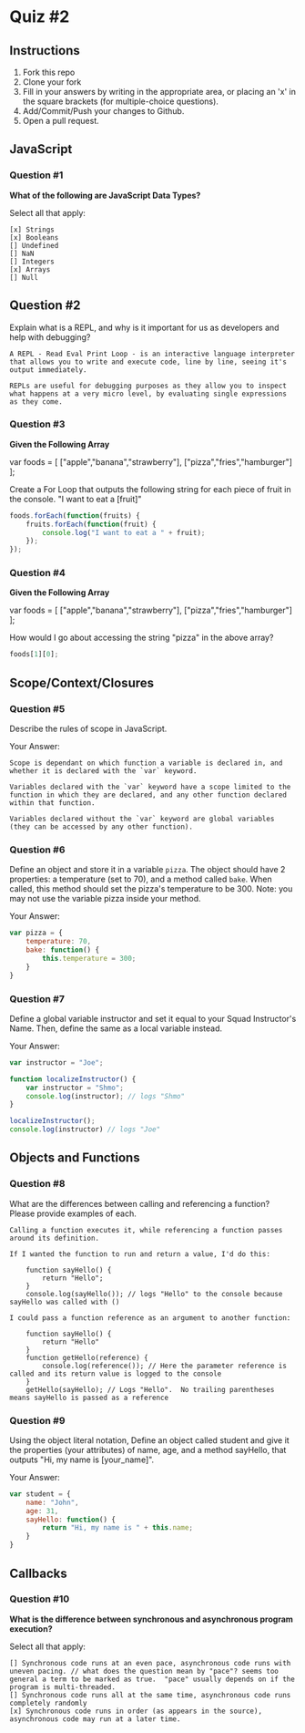 # Quiz #2

## Instructions

1. Fork this repo
2. Clone your fork
3. Fill in your answers by writing in the appropriate area, or placing an 'x' in
the square brackets (for multiple-choice questions).
4. Add/Commit/Push your changes to Github.
5. Open a pull request.

## JavaScript

### Question #1

**What of the following are JavaScript Data Types?**

Select all that apply:
```
[x] Strings
[x] Booleans
[] Undefined
[] NaN
[] Integers
[x] Arrays
[] Null
```

## Question #2

Explain what is a REPL, and why is it important for us as developers and help with debugging?

```text
A REPL - Read Eval Print Loop - is an interactive language interpreter that allows you to write and execute code, line by line, seeing it's output immediately.

REPLs are useful for debugging purposes as they allow you to inspect what happens at a very micro level, by evaluating single expressions as they come.
```
### Question #3

**Given the Following Array**

var foods = [ ["apple","banana","strawberry"], ["pizza","fries","hamburger"] ];

Create a For Loop that outputs the following string for each piece of fruit in the console. "I want to eat a [fruit]"

```js
foods.forEach(function(fruits) {
    fruits.forEach(function(fruit) {
        console.log("I want to eat a " + fruit);
    });
});
```
### Question #4

**Given the Following Array**

var foods = [ ["apple","banana","strawberry"], ["pizza","fries","hamburger"] ];

How would I go about accessing the string "pizza" in the above array?

```js
foods[1][0];
```

## Scope/Context/Closures

### Question #5

Describe the rules of scope in JavaScript.

Your Answer:
```text
Scope is dependant on which function a variable is declared in, and whether it is declared with the `var` keyword.

Variables declared with the `var` keyword have a scope limited to the function in which they are declared, and any other function declared within that function.

Variables declared without the `var` keyword are global variables (they can be accessed by any other function).
```

### Question #6

Define an object and store it in a variable `pizza`. The object should have 2
properties: a temperature (set to 70), and a method called `bake`. When called,
this method should set the pizza's temperature to be 300. Note: you may not use
the variable pizza inside your method.

Your Answer:
```js
var pizza = {
    temperature: 70,
    bake: function() {
        this.temperature = 300;
    }
}
```

### Question #7

Define a global variable instructor and set it equal to your Squad Instructor's Name. Then, define the same as a local variable instead.

Your Answer:
```js
var instructor = "Joe";

function localizeInstructor() {
    var instructor = "Shmo";
    console.log(instructor); // logs "Shmo"
}

localizeInstructor();
console.log(instructor) // logs "Joe"
```

## Objects and Functions

### Question #8

What are the differences between calling and referencing a function? Please provide examples of each.

```text
Calling a function executes it, while referencing a function passes around its definition.

If I wanted the function to run and return a value, I'd do this:

    function sayHello() {
        return "Hello";
    }
    console.log(sayHello()); // logs "Hello" to the console because sayHello was called with ()

I could pass a function reference as an argument to another function:

    function sayHello() {
        return "Hello"
    }
    function getHello(reference) {
        console.log(reference()); // Here the parameter reference is called and its return value is logged to the console
    }
    getHello(sayHello); // Logs "Hello".  No trailing parentheses means sayHello is passed as a reference
```
### Question #9

Using the object literal notation, Define an object called student and give it the properties (your attributes) of name, age, and a method sayHello, that outputs "Hi, my name is [your_name]".

Your Answer:
```js
var student = {
    name: "John",
    age: 31,
    sayHello: function() {
        return "Hi, my name is " + this.name;
    }
}
```

## Callbacks

### Question #10

**What is the difference between synchronous and asynchronous program execution?**

Select all that apply:
```
[] Synchronous code runs at an even pace, asynchronous code runs with uneven pacing. // what does the question mean by "pace"? seems too general a term to be marked as true.  "pace" usually depends on if the program is multi-threaded.
[] Synchronous code runs all at the same time, asynchronous code runs completely randomly
[x] Synchronous code runs in order (as appears in the source), asynchronous code may run at a later time.
```
